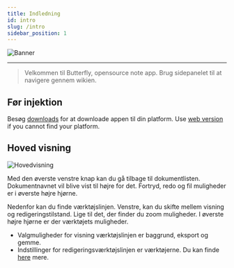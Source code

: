 ```yaml
---
title: Indledning
id: intro
slug: /intro
sidebar_position: 1
---
```


![Banner](/img/banner.png)

***

> Velkommen til Butterfly, opensource note app.
> Brug sidepanelet til at navigere gennem wikien.

## Før injektion

Besøg [downloads](/downloads) for at downloade appen til din platform.
Use [web version](https://v2.web.butterfly.linwood.dev) if you cannot find your platform.

## Hoved visning

![Hovedvisning ](main.png)

Med den øverste venstre knap kan du gå tilbage til dokumentlisten. Dokumentnavnet vil blive vist til højre for det. Fortryd, redo og fil muligheder er i øverste højre hjørne.

Nedenfor kan du finde værktøjslinjen. Venstre, kan du skifte mellem visning og redigeringstilstand. Lige til det, der finder du zoom muligheder. I øverste højre hjørne er der værktøjets muligheder.

- Valgmuligheder for visning værktøjslinjen er baggrund, eksport og gemme.
- Indstillinger for redigeringsværktøjslinjen er værktøjerne. Du kan finde [here](background) mere.

